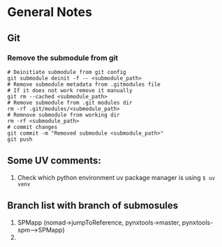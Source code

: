 # General Notes

## Git
### Remove the submodule from git
```
# Deinitiate submodule from git config
git submodule deinit -f -- <submodule_path>
# Remove submodule metadata from .gitmodules file
# If it does not work remove it manually
git rm --cached <submodule_path>
# Remove submodule from .git modules dir
rm -rf .git/modules/<submodule_path>
# Remnove submodule from working dir
rm -rf <submodule_path>
# commit changes
git commit -m "Removed submodule <submodule_path>"
git push
```
## Some UV comments:
1. Check which python environment uv package manager is using
`$ uv venv`

## Branch list with branch of submosules
1.  SPMapp (nomad->jumpToReference, pynxtools->master, pynxtools-spm-->SPMapp)
2. 